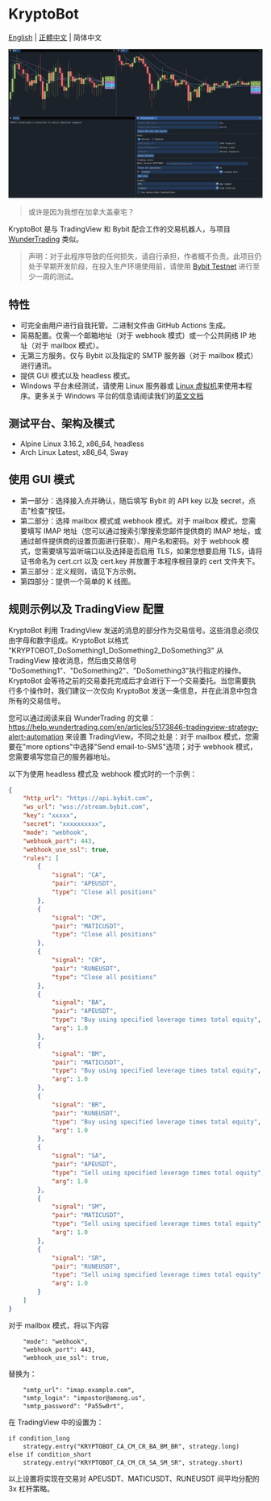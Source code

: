 # KryptoBot

[English](https://github.com/Nootm/KryptoBot/blob/main/README.md) | [正體中文](https://github.com/Nootm/KryptoBot/blob/main/README_ZHT.md) | 简体中文

![Interface](https://raw.githubusercontent.com/Nootm/KryptoBot/master/gui.jpg)

> 或许是因为我想在加拿大盖豪宅？

KryptoBot 是与 TradingView 和 Bybit 配合工作的交易机器人，与项目 [WunderTrading](https://wundertrading.com/en) 类似。

> 声明：对于此程序导致的任何损失，请自行承担，作者概不负责。此项目仍处于早期开发阶段，在投入生产环境使用前，请使用 [Bybit Testnet](https://testnet.bybit.com/en-US/) 进行至少一周的测试。

## 特性
- 可完全由用户进行自我托管。二进制文件由 GitHub Actions 生成。
- 简易配置。仅需一个邮箱地址（对于 webhook 模式）或一个公共网络 IP 地址（对于 mailbox 模式）。
- 无第三方服务。仅与 Bybit 以及指定的 SMTP 服务器（对于 mailbox 模式）进行通讯。
- 提供 GUI 模式以及 headless 模式。
- Windows 平台未经测试，请使用 Linux 服务器或 [Linux 虚拟机](https://itsfoss.com/install-linux-in-virtualbox/)来使用本程序。更多关于 Windows 平台的信息请阅读我们的[英文文档](https://github.com/Nootm/KryptoBot/blob/main/README.md)

## 测试平台、架构及模式
- Alpine Linux 3.16.2, x86_64, headless
- Arch Linux Latest, x86_64, Sway

## 使用 GUI 模式
- 第一部分：选择接入点并确认，随后填写 Bybit 的 API key 以及 secret，点击"检查"按钮。
- 第二部分：选择 mailbox 模式或 webhook 模式。对于 mailbox 模式，您需要填写 IMAP 地址（您可以通过搜索引擎搜索您邮件提供商的 IMAP 地址，或通过邮件提供商的设置页面进行获取）、用户名和密码。对于 webhook 模式，您需要填写监听端口以及选择是否启用 TLS，如果您想要启用 TLS，请将证书命名为 cert.crt 以及 cert.key 并放置于本程序根目录的 cert 文件夹下。
- 第三部分：定义规则，请见下方示例。
- 第四部分：提供一个简单的 K 线图。

## 规则示例以及 TradingView 配置

KryptoBot 利用 TradingView 发送的消息的部分作为交易信号。这些消息必须仅由字母和数字组成。KryptoBot 以格式 "KRYPTOBOT_DoSomething1_DoSomething2_DoSomething3" 从 TradingView 接收消息，然后由交易信号 "DoSomething1"、"DoSomething2"、"DoSomething3"执行指定的操作。KryptoBot 会等待之前的交易委托完成后才会进行下一个交易委托。当您需要执行多个操作时，我们建议一次仅向 KryptoBot 发送一条信息，并在此消息中包含所有的交易信号。

您可以通过阅读来自 WunderTrading 的文章：https://help.wundertrading.com/en/articles/5173846-tradingview-strategy-alert-automation 来设置 TradingView。不同之处是：对于 mailbox 模式，您需要在"more options"中选择"Send email-to-SMS"选项；对于 webhook 模式，您需要填写您自己的服务器地址。

以下为使用 headless 模式及 webhook 模式时的一个示例：
```json
{
    "http_url": "https://api.bybit.com",
    "ws_url": "wss://stream.bybit.com",
    "key": "xxxxx",
    "secret": "xxxxxxxxxx",
    "mode": "webhook",
    "webhook_port": 443,
    "webhook_use_ssl": true,
    "rules": [
        {
            "signal": "CA",
            "pair": "APEUSDT",
            "type": "Close all positions"
        },
        {
            "signal": "CM",
            "pair": "MATICUSDT",
            "type": "Close all positions"
        },
        {
            "signal": "CR",
            "pair": "RUNEUSDT",
            "type": "Close all positions"
        },
        {
            "signal": "BA",
            "pair": "APEUSDT",
            "type": "Buy using specified leverage times total equity",
            "arg": 1.0
        },
        {
            "signal": "BM",
            "pair": "MATICUSDT",
            "type": "Buy using specified leverage times total equity",
            "arg": 1.0
        },
        {
            "signal": "BR",
            "pair": "RUNEUSDT",
            "type": "Buy using specified leverage times total equity",
            "arg": 1.0
        },
        {
            "signal": "SA",
            "pair": "APEUSDT",
            "type": "Sell using specified leverage times total equity",
            "arg": 1.0
        },
        {
            "signal": "SM",
            "pair": "MATICUSDT",
            "type": "Sell using specified leverage times total equity",
            "arg": 1.0
        },
        {
            "signal": "SR",
            "pair": "RUNEUSDT",
            "type": "Sell using specified leverage times total equity",
            "arg": 1.0
        }
    ]
}
```

对于 mailbox 模式，将以下内容

```
    "mode": "webhook",
    "webhook_port": 443,
    "webhook_use_ssl": true,
```

替换为：

```
    "smtp_url": "imap.example.com",
    "smtp_login": "impostor@among.us",
    "smtp_password": "Pa55w0rt",
```

在 TradingView 中的设置为：

```
if condition_long
    strategy.entry("KRYPTOBOT_CA_CM_CR_BA_BM_BR", strategy.long)
else if condition_short
    strategy.entry("KRYPTOBOT_CA_CM_CR_SA_SM_SR", strategy.short)
```

以上设置将实现在交易对 APEUSDT、MATICUSDT、RUNEUSDT 间平均分配的 3x 杠杆策略。

